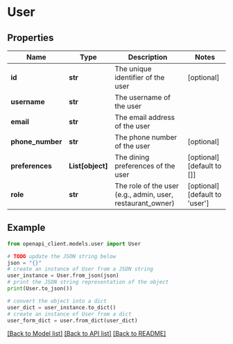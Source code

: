 # User


## Properties

Name | Type | Description | Notes
------------ | ------------- | ------------- | -------------
**id** | **str** | The unique identifier of the user | [optional]
**username** | **str** | The username of the user |
**email** | **str** | The email address of the user |
**phone_number** | **str** | The phone number of the user | [optional]
**preferences** | **List[object]** | The dining preferences of the user | [optional] [default to []]
**role** | **str** | The role of the user (e.g., admin, user, restaurant_owner) | [optional] [default to 'user']

## Example

```python
from openapi_client.models.user import User

# TODO update the JSON string below
json = "{}"
# create an instance of User from a JSON string
user_instance = User.from_json(json)
# print the JSON string representation of the object
print(User.to_json())

# convert the object into a dict
user_dict = user_instance.to_dict()
# create an instance of User from a dict
user_form_dict = user.from_dict(user_dict)
```
[[Back to Model list]](../README.md#documentation-for-models) [[Back to API list]](../README.md#documentation-for-api-endpoints) [[Back to README]](../README.md)
